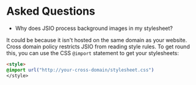 Asked Questions
===============

- Why does JSIO process background images in my stylesheet?

It could be because it isn't hosted on the same domain as your website. Cross domain policy restricts JSIO from reading style rules. To get round this, you can use the CSS `@import` statement to get your stylesheets:

```html
<style>
@import url("http://your-cross-domain/stylesheet.css")
</style>
```